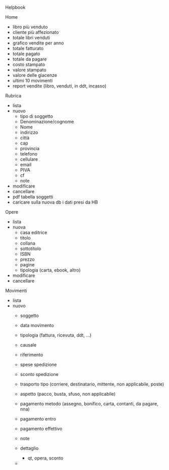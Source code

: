 Helpbook

Home
- libro più venduto
- cliente più affezionato
- totale libri venduti
- grafico vendite per anno
- totale fatturato
- totale pagato
- totale da pagare
- costo stampato
- valore stampato
- valore delle giacenze
- ultimi 10 movimenti
- report vendite (libro, venduti, in ddt, incasso)

Rubrica
- lista
- nuovo
  - tipo di soggetto
  - Denominazione/cognome
  - Nome
  - indirizzo
  - città
  - cap
  - provincia
  - telefono
  - cellulare
  - email
  - PIVA
  - cf
  - note
- modificare 
- cancellare 
- pdf tabella soggetti
- caricare sulla nuova db i dati presi da HB

Opere
- lista
- nuova
  - casa editrice
  - titolo
  - collana
  - sottotitolo
  - ISBN
  - prezzo
  - pagine
  - tipologia (carta, ebook, altro)
- modificare
- cancellare

Movimenti
- lista
- nuovo
  - soggetto
  - data movimento
  - tipologia (fattura, ricevuta, ddt, ...)
  - causale
  - riferimento
  - spese spedizione
  - sconto spedizione
  - trasporto tipo (corriere, destinatario, mittente, non applicabile, poste)
  - aspetto (pacco, busta, sfuso, non applicabile)
  - pagamento metodo (assegno, bonifico, carta, contanti, da pagare, nna)
  - pagamento entro
  - pagamento effettivo
  - note
  - dettaglio
    - qt, opera, sconto

  - 